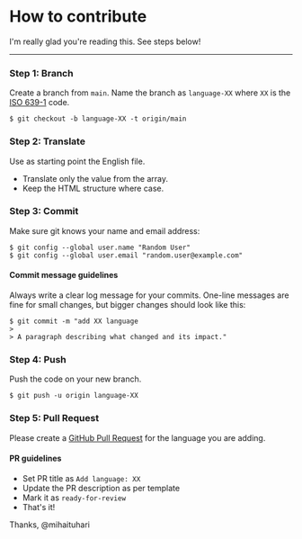 # How to contribute

I'm really glad you're reading this. See steps below!

---

### Step 1: Branch

Create a branch from `main`. 
Name the branch as `language-XX` where `XX` is the [ISO 639-1](https://en.wikipedia.org/wiki/List_of_ISO_639-1_codes) code.

```text
$ git checkout -b language-XX -t origin/main
```

### Step 2: Translate

Use as starting point the English file.
 - Translate only the value from the array.
 - Keep the HTML structure where case.

### Step 3: Commit

Make sure git knows your name and email address:

```text
$ git config --global user.name "Random User"
$ git config --global user.email "random.user@example.com"
```

#### Commit message guidelines

Always write a clear log message for your commits.
One-line messages are fine for small changes, but bigger changes should look like this:

```text
$ git commit -m "add XX language
>
> A paragraph describing what changed and its impact."
```


### Step 4: Push

Push the code on your new branch.

```text
$ git push -u origin language-XX
```

### Step 5: Pull Request
Please create a [GitHub Pull Request](https://github.com/mihaituhari/rescue4x4-language/pulls) for the language you are adding.

#### PR guidelines

 - Set PR title as `Add language: XX`
 - Update the PR description as per template
 - Mark it as `ready-for-review`
 - That's it!

Thanks, @mihaituhari
